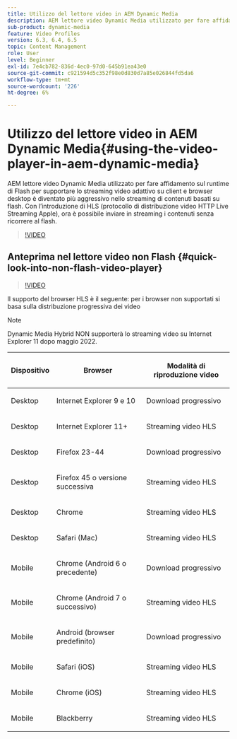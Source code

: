```yaml
---
title: Utilizzo del lettore video in AEM Dynamic Media
description: AEM lettore video Dynamic Media utilizzato per fare affidamento sul runtime di Flash per supportare lo streaming video adattivo su client e browser desktop è diventato più aggressivo nello streaming di contenuti basati su flash. Con l’introduzione di HLS (protocollo di distribuzione video HTTP Live Streaming Apple), ora è possibile inviare in streaming i contenuti senza ricorrere al flash.
sub-product: dynamic-media
feature: Video Profiles
version: 6.3, 6.4, 6.5
topic: Content Management
role: User
level: Beginner
exl-id: 7e4cb782-836d-4ec0-97d0-645b91ea43e0
source-git-commit: c921594d5c352f98e0d830d7a85e026844fd5da6
workflow-type: tm+mt
source-wordcount: '226'
ht-degree: 6%

---
```



# Utilizzo del lettore video in AEM Dynamic Media{#using-the-video-player-in-aem-dynamic-media}

AEM lettore video Dynamic Media utilizzato per fare affidamento sul runtime di Flash per supportare lo streaming video adattivo su client e browser desktop è diventato più aggressivo nello streaming di contenuti basati su flash. Con l’introduzione di HLS (protocollo di distribuzione video HTTP Live Streaming Apple), ora è possibile inviare in streaming i contenuti senza ricorrere al flash.

>[!VIDEO](https://video.tv.adobe.com/v/16791/?quality=9&learn=on)

## Anteprima nel lettore video non Flash {#quick-look-into-non-flash-video-player}

>[!VIDEO](https://video.tv.adobe.com/v/17429/?quality=9&learn=on)

Il supporto del browser HLS è il seguente: per i browser non supportati si basa sulla distribuzione progressiva dei video

>[!NOTE]
>
> Dynamic Media Hybrid NON supporterà lo streaming video su Internet Explorer 11 dopo maggio 2022.

<table> 
 <thead> 
  <tr> 
   <th> <p>Dispositivo</p> </th>
   <th> <p>Browser</p> </th>
   <th > <p>Modalità di riproduzione video</p> </th>
  </tr>
 </thead>
 <tbody>
  <tr> 
   <td> <p>Desktop</p> </td>
   <td> <p>Internet Explorer 9 e 10</p> </td>
   <td> <p>Download progressivo</p> </td>
  </tr>
  <tr>
   <td> <p>Desktop</p> </td>
   <td> <p>Internet Explorer 11+</p> </td>
   <td> <p>Streaming video HLS</p> </td>
  </tr>
  <tr>
   <td> <p>Desktop</p> </td>
   <td> <p>Firefox 23-44</p> </td>
   <td> <p>Download progressivo</p> </td>
  </tr>
  <tr> 
   <td> <p>Desktop</p> </td>
   <td> <p>Firefox 45 o versione successiva</p> </td>
   <td> <p>Streaming video HLS</p> </td>
  </tr>
  <tr> 
   <td> <p>Desktop</p> </td>
   <td> <p>Chrome</p> </td>
   <td> <p>Streaming video HLS</p> </td>
  </tr>
  <tr> 
   <td> <p>Desktop</p> </td>
   <td> <p>Safari (Mac)</p> </td>
   <td> <p>Streaming video HLS</p> </td>
  </tr>
  <tr> 
   <td> <p>Mobile</p> </td>
   <td> <p>Chrome (Android 6 o precedente)</p> </td>
   <td> <p>Download progressivo</p> </td>
  </tr>
  <tr> 
   <td> <p>Mobile</p> </td>
   <td> <p>Chrome (Android 7 o successivo)</p> </td>
   <td> <p>Streaming video HLS</p> </td>
  </tr>
  <tr> 
   <td> <p>Mobile</p> </td>
   <td> <p>Android (browser predefinito)</p> </td>
   <td> <p>Download progressivo</p> </td>
  </tr>
  <tr> 
   <td> <p>Mobile</p> </td>
   <td> <p>Safari (iOS)</p> </td>
   <td> <p>Streaming video HLS</p> </td>
  </tr>
  <tr> 
   <td> <p>Mobile</p> </td>
   <td> <p>Chrome (iOS)</p> </td>
   <td> <p>Streaming video HLS</p> </td>
  </tr>
  <tr> 
   <td> <p>Mobile</p> </td>
   <td> <p>Blackberry</p> </td>
   <td> <p>Streaming video HLS</p> </td>
  </tr>
 </tbody>
</table>
